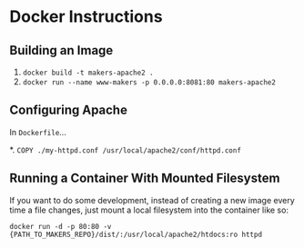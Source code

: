 # Docker Instructions

## Building an Image

1. `docker build -t makers-apache2 .`
1. `docker run --name www-makers -p 0.0.0.0:8081:80 makers-apache2`

## Configuring Apache

In `Dockerfile`...

*. `COPY ./my-httpd.conf /usr/local/apache2/conf/httpd.conf`

## Running a Container With Mounted Filesystem

If you want to do some development, instead of creating a new image every time a
file changes, just mount a local filesystem into the container like so:

`docker run -d -p 80:80 -v
{PATH_TO_MAKERS_REPO}/dist/:/usr/local/apache2/htdocs:ro httpd`
